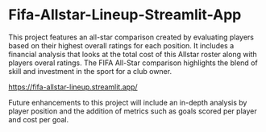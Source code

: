 # Fifa-Allstar-Lineup-Streamlit-App

This project features an all-star comparison created by evaluating players based on their highest overall ratings for each position. It includes a financial analysis that looks at the total cost of this Allstar roster along with players overal ratings. The FIFA All-Star comparison highlights the blend of skill and investment in the sport for a club owner.

https://fifa-allstar-lineup.streamlit.app/

Future enhancements to this project will include an in-depth analysis by player position and the addition of metrics such as goals scored per player and cost per goal.
